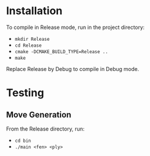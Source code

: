 # Installation
To compile in Release mode, run in the project directory:
* `mkdir Release`
* `cd Release`
* `cmake -DCMAKE_BUILD_TYPE=Release ..`
* `make`

Replace Release by Debug to compile in Debug mode.

# Testing
## Move Generation
From the Release directory, run:
* `cd bin`
* `./main <fen> <ply>`
